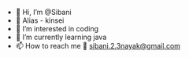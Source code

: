 - 👋 Hi, I’m @Sibani
- 🥸 Alias - kinsei 
- 👀 I’m interested in coding
- 🌱 I’m currently learning java
- 📫 How to reach me 📧 sibani.2.3nayak@gmail.com


<!---
kinsei2005/kinsei2005 is a ✨ special ✨ repository because its `README.md` (this file) appears on your GitHub profile.
You can click the Preview link to take a look at your changes.
--->
